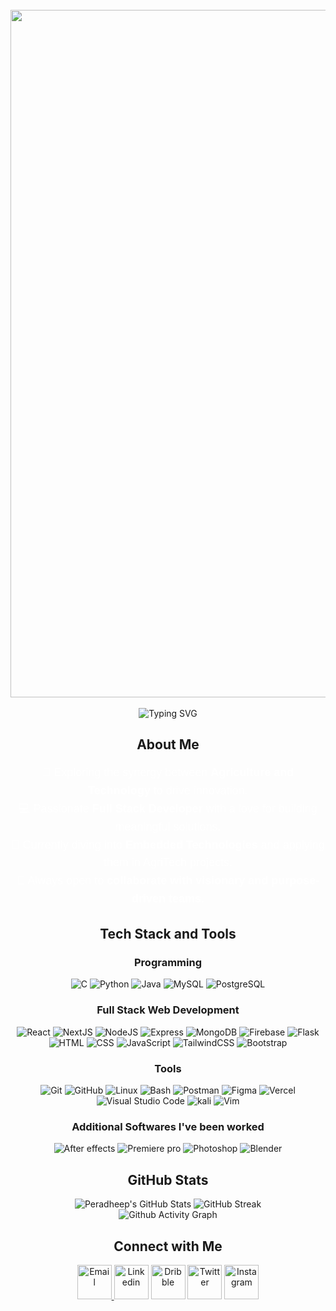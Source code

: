 

<div align="center">
  <br>
  <img src="assets/D_Text_Scene_Animation_Ready-ezgif.com-optimize (1).gif" alt="Banner" width="800" style="width:1100px; height:auto; display:block; margin:0 auto;"/>
  <br>

</div>

<div align="center">
    <img src="https://readme-typing-svg.herokuapp.com?font=Fira+Code&size=24&duration=4000&pause=500&color=FFFFFF&center=true&width=500&lines=FullStack+Developer;Tech+Enthusiast;Freelancer" alt="Typing SVG" />
</div>
</h2>


<h2 align="center"> About Me </h2>
<div align="center" style="max-width: 800px; margin: 0 auto; font-family: 'Arial', sans-serif;">
    <p style="font-size: 18px; color: #FFFFFF; line-height: 1.6;">
        🌱 Exploring the synergy between <strong>Agriculture and Technology</strong> to drive innovation.<br/>
        💻 Passionate <strong>Full Stack Developer</strong> with a love for building meaningful solutions.<br/>
        🔧 Currently diving into <strong>Embedded Technologies</strong> and applying them in AgriTech projects.<br/>
        🤝 Always open to <strong>collaborate with visionary and purpose-driven teams</strong>.
    </p>
</div>


<h2 align="center"> Tech Stack and Tools </h2>
<div align="center">
    <h3>Programming</h3>
    <div>
        <img src="https://skillicons.dev/icons?i=c" title="C"/>
        <img src="https://skillicons.dev/icons?i=python" title="Python"/>
        <img src="https://skillicons.dev/icons?i=java" title="Java"/>
        <img src="https://skillicons.dev/icons?i=mysql" title="MySQL"/>
        <img src="https://skillicons.dev/icons?i=postgres" title="PostgreSQL"/>
    </div>
    <h3>Full Stack Web Development</h3>
    <div>
        <img src="https://skillicons.dev/icons?i=react" title="React"/>
        <img src="https://skillicons.dev/icons?i=next" title="NextJS"/>
        <img src="https://skillicons.dev/icons?i=nodejs" title="NodeJS"/>
        <img src="https://skillicons.dev/icons?i=express" title="Express"/>
        <img src="https://skillicons.dev/icons?i=mongodb" title="MongoDB" />
        <img src="https://skillicons.dev/icons?i=firebase" title="Firebase" />
        <img src="https://skillicons.dev/icons?i=flask" title="Flask"/>
        <img src="https://skillicons.dev/icons?i=html" title="HTML"/>
        <img src="https://skillicons.dev/icons?i=css" title="CSS"/>
        <img src="https://skillicons.dev/icons?i=js" title="JavaScript"/>
        <img src="https://skillicons.dev/icons?i=tailwind" title="TailwindCSS"/>
        <img src="https://skillicons.dev/icons?i=bootstrap" title="Bootstrap"/>
    </div>
    <h3>Tools</h3>
    <div>
        <img src="https://skillicons.dev/icons?i=git" title="Git"/>
        <img src="https://skillicons.dev/icons?i=github" title="GitHub"/>
        <img src="https://skillicons.dev/icons?i=linux" title="Linux"/>
        <img src="https://skillicons.dev/icons?i=bash" title="Bash"/>
        <img src="https://skillicons.dev/icons?i=postman" title="Postman"/>
        <img src="https://skillicons.dev/icons?i=figma" title="Figma"/>
        <img src="https://skillicons.dev/icons?i=vercel" title="Vercel"/>
        <img src="https://skillicons.dev/icons?i=vscode" title="Visual Studio Code"/>
        <img src="https://skillicons.dev/icons?i=kali" title="kali"/>
        <img src="https://skillicons.dev/icons?i=vim" title="Vim"/>
        <h3> Additional Softwares I've been worked </h3>
        <div>
          <img src="https://skillicons.dev/icons?i=ae" title="After effects"/>
          <img src="https://skillicons.dev/icons?i=pr" title="Premiere pro"/>
          <img src="https://skillicons.dev/icons?i=ps" title="Photoshop"/>
          <img src="https://skillicons.dev/icons?i=blender" title="Blender"/>
        </div>
    </div>
</div>



<h2 align="center"> GitHub Stats </h2>
<div align="center">
    <img src="https://github-readme-stats.vercel.app/api?username=PeradheepY&theme=gotham&show_icons=true&hide_border=true&count_private=true" alt="Peradheep's GitHub Stats" />
    <img src="https://github-readme-streak-stats.herokuapp.com/?user=PeradheepY&theme=gotham&hide_border=true" alt="GitHub Streak" />
    <br />
    <div align="center">
      <img src="https://github-readme-activity-graph.vercel.app/graph?username=PeradheepY&theme=react-dark" alt="Github Activity Graph" />
    </div>

</div>


<h2 align="center"> Connect with Me </h2>
<div align="center">
    <a href="mailto:peradheep200617@outlook.com" target="_blank">
      <img src="https://img.icons8.com/?size=70&id=ut6gQeo5pNqf&format=png&color=000000" title="Email" height="55"/>
    </a>
    <a href="https://www.linkedin.com/in/peradheep-y" target="_blank"><img src="https://img.icons8.com/?size=100&id=xuvGCOXi8Wyg&format=png&color=000000" title="Linkedin" height="55" /></a>
    <a href="https://www.linkedin.com/in/peradheep-y" target="_blank"><img src="https://img.icons8.com/?size=100&id=Wkmw3VcFPr8T&format=png&color=000000"  title="Dribble" height="55" /></a>
    <a href="https://x.com/pradeep46122514" target="_blank"><img src="https://img.icons8.com/?size=100&id=5MQ0gPAYYx7a&format=png&color=000000" title="Twitter" height="55" /></a>
<a href="https://www.instagram.com/peradheepyuvaraj" target="_blank"><img src="https://img.icons8.com/?size=100&id=Xy10Jcu1L2Su&format=png&color=000000" title="Instagram" height="55" /></a>
</div>